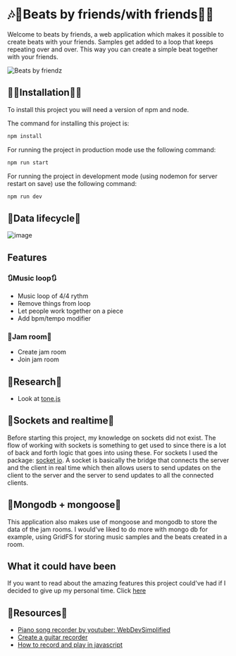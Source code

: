 # 🎶👫Beats by friends/with friends👫🎶

Welcome to beats by friends, a web application which makes it possible to create beats with your friends. Samples get added to a loop that keeps repeating over and over. This way you can create a simple beat together with your friends. 

![Beats by friendz](https://user-images.githubusercontent.com/33430669/116426681-9e79f500-a843-11eb-9454-a3832aceb5a7.jpg)


## 👨‍💻Installation👩‍💻

To install this project you will need a version of npm and node. 

The command for installing this project is:

```bash
npm install
```

For running the project in production mode use the following command:

```bash
npm run start
```

For running the project in development mode (using nodemon for server restart on save) use the following command:

```bash
npm run dev
```

## 🌳Data lifecycle🌳

![image](https://user-images.githubusercontent.com/33430669/116135716-b92c5c80-a6d1-11eb-9311-a0baa93c951f.png)

## Features

### 🔃Music loop🔃
- Music loop of 4/4 rythm
- Remove things from loop
- Let people work together on a piece
- Add bpm/tempo modifier

### 🎸Jam room🎸
- Create jam room
- Join jam room

## 📃Research📃

- Look at [tone.js](https://tonejs.github.io/)

## 🔗Sockets and realtime🔗

Before starting this project, my knowledge on sockets did not exist. The flow of working with sockets is something to get used to since there is a lot of back and forth logic  that goes into using these. For sockets I used the package: [socket io](https://socket.io/). A socket is basically the bridge that connects the server and the client in real time which then allows users to send updates on the client to the server and the server to send updates to all the connected clients. 

## 💾Mongodb + mongoose💾

This application also makes use of mongoose and mongodb to store the data of the jam rooms. I would've liked to do more with mongo db for example, using GridFS for storing music samples and the beats created in a room. 

## What it could have been

If you want to read about the amazing features this project could've had if I decided to give up my personal time. Click [here](https://github.com/Chazzers/real-time-web-2021/projects/1)

## 📃Resources📃

- [Piano song recorder by youtuber: WebDevSimplified](https://github1s.com/WebDevSimplified/Piano-Song-Recorder/blob/HEAD/public/styles.css)
- [Create a guitar recorder](https://bobrov.dev/blog/web-audio-for-electric-guitar-how-to-connect-instrument/)
- [How to record and play in javascript](https://medium.com/@bryanjenningz/how-to-record-and-play-audio-in-javascript-faa1b2b3e49b)
